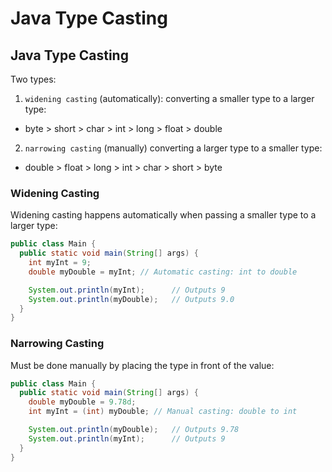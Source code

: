 # Java Type Casting

## Java Type Casting

Two types:

1. `widening casting` (automatically): converting a smaller type to a larger type:
- byte > short > char > int > long > float > double
2. `narrowing casting` (manually)
converting a larger type to a smaller type:
- double > float > long > int > char > short > byte

### Widening Casting
Widening casting happens automatically when passing a smaller type to a larger type:
```java
public class Main {
  public static void main(String[] args) {
    int myInt = 9;
    double myDouble = myInt; // Automatic casting: int to double

    System.out.println(myInt);      // Outputs 9
    System.out.println(myDouble);   // Outputs 9.0
  }
}
```

### Narrowing Casting

Must be done manually by placing the type in front of the value:
```java
public class Main {
  public static void main(String[] args) {
    double myDouble = 9.78d;
    int myInt = (int) myDouble; // Manual casting: double to int

    System.out.println(myDouble);   // Outputs 9.78
    System.out.println(myInt);      // Outputs 9
  }
}
```